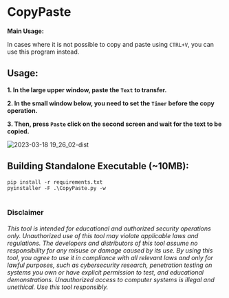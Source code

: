 # CopyPaste

**Main Usage:** 

In cases where it is not possible to copy and paste using `CTRL+V`, you can use this program instead.

## Usage:
**1. In the large upper window, paste the `Text` to transfer.**

**2. In the small window below, you need to set the `Timer` before the copy operation.**

**3. Then, press `Paste` click on the second screen and wait for the text to be copied.**


![2023-03-18 19_26_02-dist](https://user-images.githubusercontent.com/62604022/226123201-55c54ce7-3506-4a8b-ba96-d2a367d95797.png)

## Building Standalone Executable (~10MB):
```
pip install -r requirements.txt
pyinstaller -F .\CopyPaste.py -w
```

#
### Disclaimer

###### This tool is intended for educational and authorized security operations only. Unauthorized use of this tool may violate applicable laws and regulations. The developers and distributors of this tool assume no responsibility for any misuse or damage caused by its use. By using this tool, you agree to use it in compliance with all relevant laws and only for lawful purposes, such as cybersecurity research, penetration testing on systems you own or have explicit permission to test, and educational demonstrations. Unauthorized access to computer systems is illegal and unethical. Use this tool responsibly.

